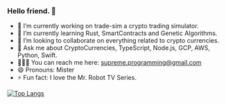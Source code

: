 ### Hello friend. 👋

- 🔭 I’m currently working on trade-sim a crypto trading simulator.
- 🌱 I’m currently learning Rust, SmartContracts and Genetic Algorithms.
- 👯 I’m looking to collaborate on everything related to crypto currencies.
- 💬 Ask me about CryptoCurrencies, TypeScript, Node.js, GCP, AWS, Python, Swift.
- 👨🏻‍💻 You can reach me here: supreme.programming@gmail.com
- 😄 Pronouns: Mister
- ⚡ Fun fact: I love the Mr. Robot TV Series.

[![Top Langs](https://github-readme-stats.vercel.app/api/top-langs/?username=MrRobot420&langs_count=8&layout=compact&theme=blue-green)](https://github.com/MrRobot420/github-readme-stats)
